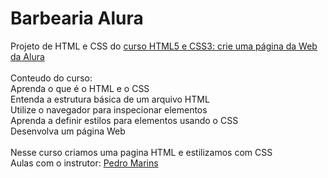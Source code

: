 # Barbearia Alura

Projeto de HTML e CSS do [curso HTML5 e CSS3: crie uma página da Web da Alura](https://cursos.alura.com.br/course/html5-css3-primeiros-passos)
<br>
<br>
Conteudo do curso:
<br>
Aprenda o que é o HTML e o CSS
<br>
Entenda a estrutura básica de um arquivo HTML
<br>
Utilize o navegador para inspecionar elementos
<br>
Aprenda a definir estilos para elementos usando o CSS
<br>
Desenvolva um página Web
<br>
<br>
Nesse curso criamos uma pagina HTML e estilizamos com CSS
<br>
Aulas com o instrutor: [Pedro Marins](https://www.linkedin.com/in/pedromarins/)
